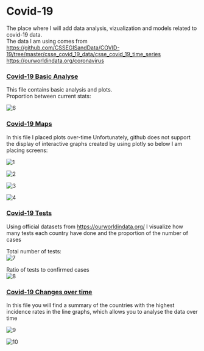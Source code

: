 # Covid-19
 The place where I will add data analysis, vizualization and models related to covid-19 data.
 <br> The data I am using comes from
 <br>https://github.com/CSSEGISandData/COVID-19/tree/master/csse_covid_19_data/csse_covid_19_time_series
 <br>https://ourworldindata.org/coronavirus

 ### [Covid-19 Basic Analyse](https://github.com/Ysbail/Covid-19/blob/master/covid_basic_analyse.ipynb)

 This file contains basic analysis and plots. <br>
 Proportion between current stats:

 ![6](https://user-images.githubusercontent.com/51002300/77226297-8bdcb900-6b77-11ea-8c17-9e5fa35a089b.JPG)

 ### [Covid-19 Maps](https://github.com/Ysbail/Covid-19/blob/master/covid_maps.ipynb)

 In this file I placed plots over-time
 Unfortunately, github does not support the display of interactive graphs created by using plotly so below I am placing screens:

 ![1](https://user-images.githubusercontent.com/51002300/76766145-d6d18780-6797-11ea-89a5-717a2ceb9d92.JPG)

 ![2](https://user-images.githubusercontent.com/51002300/76766197-e9e45780-6797-11ea-8a65-c4d0bf20c4b0.JPG)

![3](https://user-images.githubusercontent.com/51002300/76766200-eb158480-6797-11ea-9a4b-df87d4e06e7a.JPG)

![4](https://user-images.githubusercontent.com/51002300/76766202-eb158480-6797-11ea-9c20-5e52f83d38b3.JPG)

### [Covid-19 Tests](https://github.com/Ysbail/Covid-19/blob/master/covid_test_stats.ipynb)

Using official datasets from https://ourworldindata.org/ I visualize how many tests each country have done and the proportion of the number of cases<br>

Total number of tests:<br>
![7](https://user-images.githubusercontent.com/51002300/77226298-8c754f80-6b77-11ea-9714-68f17389410d.JPG)<br>

Ratio of tests to confirmed cases<br>
![8](https://user-images.githubusercontent.com/51002300/77226300-8d0de600-6b77-11ea-8863-248349cffa65.JPG)

### [Covid-19 Changes over time](https://github.com/Ysbail/Covid-19/blob/master/covid_changes_over_time.ipynb)

In this file you will find a summary of the countries with the highest incidence rates in the line graphs, which allows you to analyse the data over time

![9](https://user-images.githubusercontent.com/51002300/77226443-c8f57b00-6b78-11ea-8333-b651c9533b5c.JPG)

![10](https://user-images.githubusercontent.com/51002300/77226444-c98e1180-6b78-11ea-8545-3637c8022c23.JPG)
